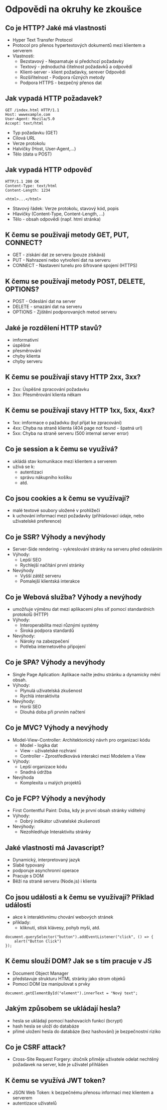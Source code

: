 # Odpovědi na okruhy ke zkoušce

## Co je HTTP? Jaké má vlastnosti

- Hyper Text Transfer Protocol
- Protocol pro přenos hypertextových dokumentů mezi klientem a serverem
- Vlastnosti:
  - Bezstavový - Nepamatuje si předchozí požadavky
  - Textový - jednoduchá čitelnost požadavků a odpovědí
  - Klient-server - klient požadavky, serever Odpovědi
  - Rozšiřitelnost - Podpora různých metody
  - Podpora HTTPS - bezpečný přenos dat

## Jak vypadá HTTP požadavek?

```
GET /index.html HTTP/1.1
Host: wwwexample.com
User-Agent: Mozila/5.0
Accept: text/html
```

- Typ požadavku (GET)
- Cílová URL
- Verze protokolu
- Halvičky (Host, User-Agent,...)
- Tělo (data u POST)

## Jak vypadá HTTP odpověď

```
HTTP/1.1 200 OK
Content-Type: text/html
Content-Length: 1234

<html>...</html>
```

- Stavový řádek: Verze protokolu, stavový kód, popis
- Hlavičky (Content-Type, Content-Length, ...)
- Tělo - obsah odpovědi (např. html stránka)

## K čemu se použivají metody GET, PUT, CONNECT?

- GET - získání dat ze serveru (pouze získává)
- PUT - Nahrazení nebo vytvoření dat na serveru
- CONNECT - Nastavení tunelu pro šifrované spojení (HTTPS)

## K čemu se používají metody POST, DELETE, OPTIONS?

- POST - Odeslání dat na server
- DELETE - smazání dat na serveru
- OPTIONS - Zjištění podporovaných metod serveru

## Jaké je rozdělení HTTP stavů?

- imformativní
- úspěšné
- přesměrování
- chyby klienta
- chyby serveru

## K čemu se používají stavy HTTP 2xx, 3xx?

- 2xx: Úspěšné zpracování požadavku
- 3xx: Přesměrování klienta někam

## K čemu se používají stavy HTTP 1xx, 5xx, 4xx?

- 1xx: imformace o pažadvku (byl přijat ke zpracování)
- 4xx: Chyba na straně klienta (404 page not found - špatná url)
- 5xx: Chyba na straně serveru (500 internal server error)

## Co je session a k čemu se využívá?

- ukládá stav komunikace mezi klientem a serverem
- užívá se k:
  - autentizaci
  - správu nákupního košíku
  - atd.

## Co jsou cookies a k čemu se využívají?

- malé textové soubory uložené v prohlížeči
- k uchování informací mezi požadavky (přihlašovací údaje, nebo uživatelské preference)

## Co je SSR? Výhody a nevýhody

- Server-Side rendering - vykreslování stránky na serveru před odesláním
- Výhody:
  - Lepší SEO
  - Rychlejší načítání první stránky
- Nevýhody
  - Vyšší zátěž serveru
  - Pomalejší klientská interakce

## Co je Webová služba? Výhody a nevýhody

- umožňuje výměnu dat mezi aplikacemi přes síť pomocí standardních protokolů (HTTP)
- Výhody:
  - Interoperabilita mezi různými systémy
  - Široká podpora standardů
- Nevýhody:
  - Nároky na zabezpečení
  - Potřeba internetového připojení

## Co je SPA? Výhody a nevýhody

- Single Page Aplication: Aplikace načte jednu stránku a dynamicky mění obsah.
- Výhody:
  - Plynulá uživatelská zkušenost
  - Rychlá interaktivita
- Nevýhody:
  - Horší SEO
  - Dlouhá doba při prvním načtení

## Co je MVC? Výhody a nevýhody

- Model-View-Controller: Architektonický návrh pro organizaci kódu
  - Model - logika dat
  - View - uživatelské rozhraní
  - Controller - Zprostředkovává interakci mezi Modelem a View
- Výhody:
  - Lepší organizace kódu
  - Snadná údržba
- Nevýhoda
  - Komplexita u malých projektů

## Co je FCP? Výhody a nevýhody

- First Contentful Paint: Doba, kdy je první obsah stránky viditelný
- Výhody:
  - Dobrý indikátor uživatelské zkušenosti
- Nevýhody:
  - Nezohledňuje Interaktivitu stránky

## Jaké vlastnosti má Javascript?

- Dynamický, interpretovaný jazyk
- Slabě typovaný
- podporuje asynchronní operace
- Pracuje s DOM
- Běží na straně serveru (Node.js) i klienta

## Co jsou události a k čemu se využívají? Příklad události

- akce k interaktivnímu chování webových stránek
- příklady:
  - kliknutí, stisk klávesy, pohyb myši, atd.

```
document.querySelector("button").addEventListener("click", () => {
    alert("Button Click")
});
```

## K čemu slouží DOM? Jak se s tím pracuje v JS

- Document Object Manager
- představuje strukturu HTML stránky jako strom objeků
- Pomocí DOM lze manipulovat s prvky

```
document.getElementById("element").innerText = "Nový text";
```

## Jakým způsobem se ukládají hesla?

- hesla se ukládají pomocí hashovacích funkcí (bcrypt)
- hash hesla se uloží do databáze
- přímé uložení hesla do databáze (bez hashování) je bezpečnostní riziko

## Co je CSRF attack?

- Cross-Site Request Forgery: útočník přiměje uživatele odelat nechtěný požadavek na server, kde je uživatel přihlášen

## K čemu se využívá JWT token?
- JSON Web Token: k bezpečnému přenosu informací mez klientem a serverem
- autentizace uživatelů
